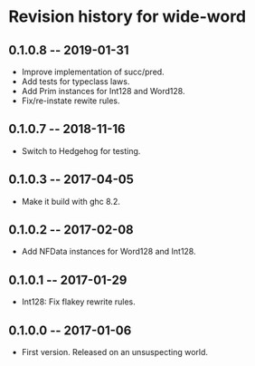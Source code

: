 # Revision history for wide-word

## 0.1.0.8  -- 2019-01-31

* Improve implementation of succ/pred.
* Add tests for typeclass laws.
* Add Prim instances for Int128 and Word128.
* Fix/re-instate rewite rules.

## 0.1.0.7  -- 2018-11-16

* Switch to Hedgehog for testing.

## 0.1.0.3  -- 2017-04-05

* Make it build with ghc 8.2.

## 0.1.0.2  -- 2017-02-08

* Add NFData instances for Word128 and Int128.

## 0.1.0.1  -- 2017-01-29

* Int128: Fix flakey rewrite rules.

## 0.1.0.0  -- 2017-01-06

* First version. Released on an unsuspecting world.
